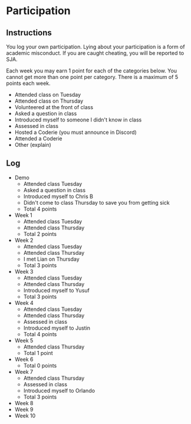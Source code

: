 Participation
=============

## Instructions ##

You log your own participation. Lying about your participation is a form of
academic misconduct. If you are caught cheating, you will be reported to SJA.

Each week you may earn 1 point for each of the categories below. You cannot get
more than one point per category. There is a maximum of 5 points each week.

+ Attended class on Tuesday
+ Attended class on Thursday
+ Volunteered at the front of class
+ Asked a question in class
+ Introduced myself to someone I didn't know in class
+ Assessed in class
+ Hosted a Coderie (you must announce in Discord)
+ Attended a Coderie
+ Other (explain)

## Log ##

- Demo
	+ Attended class Tuesday
	+ Asked a question in class
	+ Introduced myself to Chris B
	+ Didn't come to class Thursday to save you from getting sick
	+ Total 4 points
- Week 1
	+ Attended class Tuesday
	+ Attended class Thursday
	+ Total 2 points
- Week 2
	+ Attended class Tuesday
	+ Attended class Thursday
	+ I met Lian on Thursday
	+ Total 3 points
- Week 3
	+ Attended class Tuesday
	+ Attended class Thursday
	+ Introduced myself to Yusuf
	+ Total 3 points
- Week 4
	+ Attended class Tuesday
	+ Attended class Thursday
	+ Assessed in class
	+ Introduced myself to Justin
	+ Total 4 points
- Week 5
	+ Attended class Thursday
	+ Total 1 point
- Week 6
	+ Total 0 points
- Week 7
	+ Attended class Thursday
	+ Assessed in class
	+ Introduced myself to Orlando
	+ Total 3 points
- Week 8
- Week 9
- Week 10
